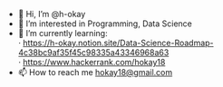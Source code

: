 - 👋 Hi, I’m @h-okay
- 👀 I’m interested in Programming, Data Science
- 🌱 I’m currently learning:\
       · https://h-okay.notion.site/Data-Science-Roadmap-4c38bc9af35f45c98335a43346968a63  
       · https://www.hackerrank.com/hokay18
- 📫 How to reach me hokay18@gmail.com

<!---
h-okay/h-okay is a ✨ special ✨ repository because its `README.md` (this file) appears on your GitHub profile.
You can click the Preview link to take a look at your changes.
--->
